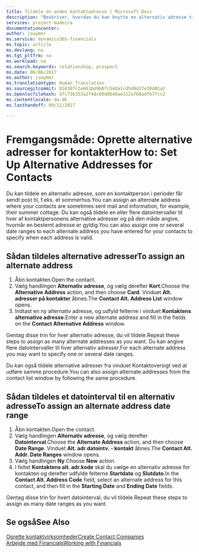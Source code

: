 ```yaml
---
title: Tildele en anden kontaktadresse | Microsoft Docs
description: "Beskriver, hvordan du kan knytte en alternativ adresse til dine kontakter eller potentielle kunder, hvor de også modtager oplysninger."
services: project-madeira
documentationcenter: 
author: jswymer
ms.service: dynamics365-financials
ms.topic: article
ms.devlang: na
ms.tgt_pltfrm: na
ms.workload: na
ms.search.keywords: relationship, prospect
ms.date: 06/06/2017
ms.author: jswymer
ms.translationtype: Human Translation
ms.sourcegitcommit: 81636fc2e661bd9b07c54da1cd5d0d27e30d01a2
ms.openlocfilehash: d7c73b353a2f4dc00dd648ae312a7b8adfb7fcc2
ms.contentlocale: da-dk
ms.lasthandoff: 09/11/2017

---
```

# <a name="how-to-set-up-alternative-addresses-for-contacts"></a><span data-ttu-id="7d42b-103">Fremgangsmåde: Oprette alternative adresser for kontakter</span><span class="sxs-lookup"><span data-stu-id="7d42b-103">How to: Set Up Alternative Addresses for Contacts</span></span>
<span data-ttu-id="7d42b-104">Du kan tildele en alternativ adresse, som en kontaktperson i perioder får sendt post til, f.eks. et sommerhus.</span><span class="sxs-lookup"><span data-stu-id="7d42b-104">You can assign an alternate address where your contacts are sometimes sent mail and information, for example, their summer cottage.</span></span> <span data-ttu-id="7d42b-105">Du kan også tildele en eller flere datointervaller til hver af kontaktpersonens alternative adresser og på den måde angive, hvornår en bestemt adresse er gyldig.</span><span class="sxs-lookup"><span data-stu-id="7d42b-105">You can also assign one or several date ranges to each alternate address you have entered for your contacts to specify when each address is valid.</span></span>

## <a name="to-assign-an-alternate-address"></a><span data-ttu-id="7d42b-106">Sådan tildeles alternative adresser</span><span class="sxs-lookup"><span data-stu-id="7d42b-106">To assign an alternate address</span></span>
1. <span data-ttu-id="7d42b-107">Åbn kontakten.</span><span class="sxs-lookup"><span data-stu-id="7d42b-107">Open the contact.</span></span>
2. <span data-ttu-id="7d42b-108">Vælg handlingen **Alternativ adresse**, og vælg derefter **Kort**.</span><span class="sxs-lookup"><span data-stu-id="7d42b-108">Choose the **Alternative Address** action, and then choose **Card**.</span></span> <span data-ttu-id="7d42b-109">Vinduet **Alt. adresser på kontakter** åbnes.</span><span class="sxs-lookup"><span data-stu-id="7d42b-109">The **Contact Alt. Address List** window opens.</span></span>
3. <span data-ttu-id="7d42b-110">Indtast en ny alternativ adresse, og udfyld felterne i vinduet **Kontaktens alternative adresse**.</span><span class="sxs-lookup"><span data-stu-id="7d42b-110">Enter a new alternate address and fill in the fields on the **Contact Alternative Address** window.</span></span>

<span data-ttu-id="7d42b-111">Gentag disse trin for hver alternativ adresse, du vil tildele.</span><span class="sxs-lookup"><span data-stu-id="7d42b-111">Repeat these steps to assign as many alternate addresses as you want.</span></span> <span data-ttu-id="7d42b-112">Du kan angive flere datointervaller til hver alternativ adresser.</span><span class="sxs-lookup"><span data-stu-id="7d42b-112">For each alternate address you may want to specify one or several date ranges.</span></span>

<span data-ttu-id="7d42b-113">Du kan også tildele alternative adresser fra vinduet Kontaktoversigt ved at udføre samme procedure.</span><span class="sxs-lookup"><span data-stu-id="7d42b-113">You can also assign alternate addresses from the contact list window by following the same procedure.</span></span>

## <a name="to-assign-an-alternate-address-date-range"></a><span data-ttu-id="7d42b-114">Sådan tildeles et datointerval til en alternativ adresse</span><span class="sxs-lookup"><span data-stu-id="7d42b-114">To assign an alternate address date range</span></span>
1. <span data-ttu-id="7d42b-115">Åbn kontakten.</span><span class="sxs-lookup"><span data-stu-id="7d42b-115">Open the contact.</span></span>
2. <span data-ttu-id="7d42b-116">Vælg handlingen **Alternativ adresse**, og vælg derefter **Datointerval**.</span><span class="sxs-lookup"><span data-stu-id="7d42b-116">Choose the **Alternate Address** action, and then choose **Date Range**.</span></span> <span data-ttu-id="7d42b-117">Vinduet **Alt. adr.datointv. - kontakt** åbnes.</span><span class="sxs-lookup"><span data-stu-id="7d42b-117">The **Contact Alt. Addr. Date Ranges** window opens.</span></span>
3. <span data-ttu-id="7d42b-118">Vælg handlingen **Ny**.</span><span class="sxs-lookup"><span data-stu-id="7d42b-118">Choose **New** action.</span></span>
4. <span data-ttu-id="7d42b-119">I feltet **Kontaktens alt. adr.kode** skal du vælge en alternativ adresse for kontakten og derefter udfylde felterne **Startdato** og **Slutdato**.</span><span class="sxs-lookup"><span data-stu-id="7d42b-119">In the **Contact Alt. Address Code** field, select an alternate address for this contact, and then fill in the **Starting Date** and **Ending Date** fields.</span></span>

<span data-ttu-id="7d42b-120">Gentag disse trin for hvert datointerval, du vil tildele.</span><span class="sxs-lookup"><span data-stu-id="7d42b-120">Repeat these steps to assign as many date ranges as you want.</span></span>

## <a name="see-also"></a><span data-ttu-id="7d42b-121">Se også</span><span class="sxs-lookup"><span data-stu-id="7d42b-121">See Also</span></span>
[<span data-ttu-id="7d42b-122">Oprette kontaktvirksomheder</span><span class="sxs-lookup"><span data-stu-id="7d42b-122">Create Contact Companies</span></span>](marketing-create-contact-companies.md)  
[<span data-ttu-id="7d42b-123">Arbejde med Financials</span><span class="sxs-lookup"><span data-stu-id="7d42b-123">Working with Financials</span></span>](ui-work-product.md)

